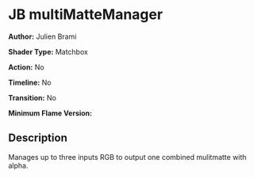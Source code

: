 # JB multiMatteManager

**Author:** Julien Brami

**Shader Type:** Matchbox

**Action:** No

**Timeline:** No

**Transition:** No

**Minimum Flame Version:** 


## Description
Manages up to three inputs RGB to output one combined mulitmatte with alpha.

